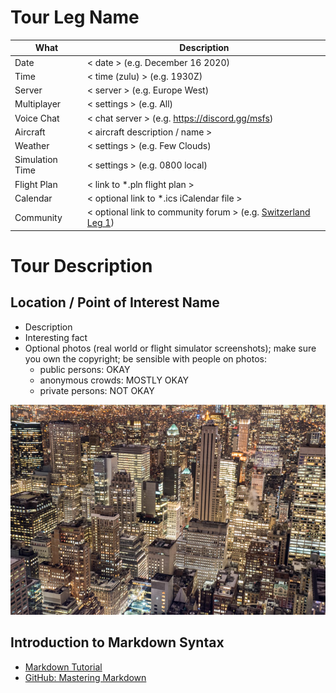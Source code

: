 # Tour Leg Name

| What            | Description
| --------------- | ----------------
| Date            | < date > (e.g. December 16 2020)
| Time            | < time (zulu) > (e.g. 1930Z)
| Server          | < server > (e.g. Europe West)
| Multiplayer     | < settings > (e.g. All)
| Voice Chat      | < chat server > (e.g. https://discord.gg/msfs)
| Aircraft        | < aircraft description / name >
| Weather         | < settings > (e.g. Few Clouds)
| Simulation Time | < settings > (e.g. 0800 local)
| Flight Plan     | < link to *.pln flight plan >
| Calendar        | < optional link to *.ics iCalendar file >
| Community       | < optional link to community forum > (e.g. [Switzerland Leg 1](https://forums.flightsimulator.com/t/tell-tours-switzerland-from-north-to-south/335342))


# Tour Description

## Location / Point of Interest Name

- Description
- Interesting fact
- Optional photos (real world or flight simulator screenshots); make sure you own the copyright; be sensible with people on photos:
  - public persons: OKAY
  - anonymous crowds: MOSTLY OKAY
  - private persons: NOT OKAY

![Example](https://github.com/till213/Tell-Tours/blob/main/Template/Leg-1/img/example.jpg "New York (example)")


## Introduction to Markdown Syntax

- [Markdown Tutorial](https://www.markdowntutorial.com/)
- [GitHub: Mastering Markdown](https://guides.github.com/features/mastering-markdown/)
  